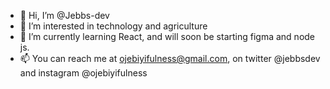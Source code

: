 - 👋 Hi, I’m @Jebbs-dev
- 👀 I’m interested in technology and agriculture
- 🌱 I’m currently learning React, and will soon be starting figma and node js.
- 📫 You can reach me at ojebiyifulness@gmail.com, on twitter @jebbsdev and instagram @ojebiyifulness

<!---
Jebbs-dev/Jebbs-dev is a ✨ special ✨ repository because its `README.md` (this file) appears on your GitHub profile.
You can click the Preview link to take a look at your changes.
--->
